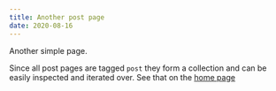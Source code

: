 ```yaml
---
title: Another post page
date: 2020-08-16
---
```


Another simple page.

Since all post pages are tagged `post` they form a collection and can be easily inspected and iterated over. See that on the [home page](/)
